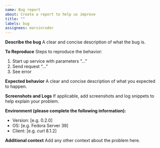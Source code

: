 ```yaml
---
name: Bug report
about: Create a report to help us improve
title: ""
labels: bug
assignees: marvinruder
---
```


**Describe the bug**
A clear and concise description of what the bug is.

**To Reproduce**
Steps to reproduce the behavior:

1. Start up service with parameters “…”
2. Send request “…”
3. See error

**Expected behavior**
A clear and concise description of what you expected to happen.

**Screenshots and Logs**
If applicable, add screenshots and log snippets to help explain your problem.

**Environment (please complete the following information):**

- Version: [e.g. 0.2.0]
- OS: [e.g. Fedora Server 39]
- Client: [e.g. curl 8.1.2]

**Additional context**
Add any other context about the problem here.
